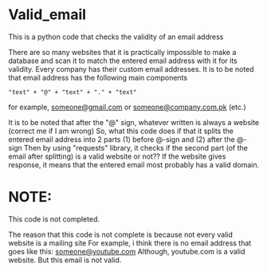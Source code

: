 # Valid_email
This is a python code that checks the validity of an email address


There are so many websites that it is practically impossible to make a database and scan it to match the entered email address with it for its validity. Every company has their custom email addresses. 
It is to be noted that email address has the following main components

    "text" + "@" + "text" + "." + "text"
for example, someone@gmail.com
or someone@company.com.pk (etc.)

It is to be noted that after the "@" sign, whatever written is always a website (correct me if I am wrong)
So, what this code does if that it splits the entered email address into 2 parts (1) before @-sign and (2) after the @-sign
Then by using "requests" library, it checks if the second part (of the email after splitting) is a valid website or not??
If the website gives response, it means that the entered email most probably has a valid domain.

# NOTE:

This code is not completed.

The reason that this code is not complete is because not every valid website is a mailing site
For example, i think there is no email address that goes like this: someone@youtube.com
Although, youtube.com is a valid website. But this email is not valid.
